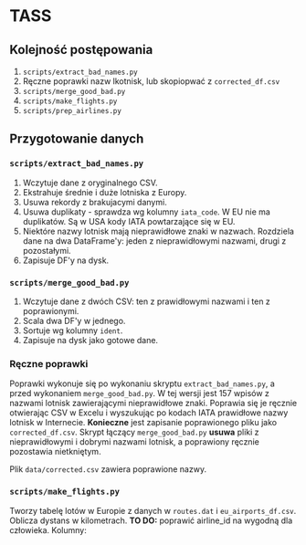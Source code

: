 # TASS

## Kolejność postępowania

1. `scripts/extract_bad_names.py`
2. Ręczne poprawki nazw lkotnisk, lub skopiopwać z `corrected_df.csv`
3. `scripts/merge_good_bad.py`
4. `scripts/make_flights.py`
5. `scripts/prep_airlines.py`

## Przygotowanie danych

### `scripts/extract_bad_names.py`

1. Wczytuje dane z oryginalnego CSV.
2. Ekstrahuje średnie i duże lotniska z Europy.
3. Usuwa rekordy z brakujacymi danymi.
4. Usuwa duplikaty - sprawdza wg kolumny `iata_code`. W EU nie ma duplikatów. Są w USA kody IATA powtarzające się w EU.
5. Niektóre nazwy lotnisk mają nieprawidłowe znaki w nazwach. Rozdziela dane na dwa DataFrame'y: jeden z nieprawidłowymi nazwami, drugi z pozostałymi.
6. Zapisuje DF'y na dysk.

### `scripts/merge_good_bad.py`

1. Wczytuje dane z dwóch CSV: ten z prawidłowymi nazwami i ten z poprawionymi.
2. Scala dwa DF'y w jednego.
3. Sortuje wg kolumny `ident`.
4. Zapisuje na dysk jako gotowe dane.

### Ręczne poprawki

Poprawki wykonuje się po wykonaniu skryptu `extract_bad_names.py`, a przed wykonaniem `merge_good_bad.py`.
W tej wersji jest 157 wpisów z nazwami lotnisk zawierającymi nieprawidłowe znaki.
Poprawia się je ręcznie otwierając CSV w Excelu i wyszukując po kodach IATA prawidłowe nazwy lotnisk w Internecie.
**Konieczne** jest zapisanie poprawionego pliku jako `corrected_df.csv`.
Skrypt łączący `merge_good_bad.py` **usuwa** pliki z nieprawidłowymi i dobrymi nazwami lotnisk, a poprawiony ręcznie pozostawia nietkniętym.

Plik `data/corrected.csv` zawiera poprawione nazwy.

### `scripts/make_flights.py`

Tworzy tabelę lotów w Europie z danych w `routes.dat` i `eu_airports_df.csv`. Oblicza dystans w kilometrach.
**TO DO:** poprawić airline_id na wygodną dla człowieka.
Kolumny:

